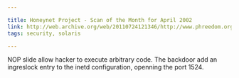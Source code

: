 ```yaml
---

title: Honeynet Project - Scan of the Month for April 2002
link: http://web.archive.org/web/20110724121346/http://www.phreedom.org/solar/honeynet/scan20/scan20.html
tags: security, solaris

---
```


NOP slide allow hacker to execute arbitrary code.
The backdoor add an ingreslock entry to the inetd configuration, openning the port 1524.
